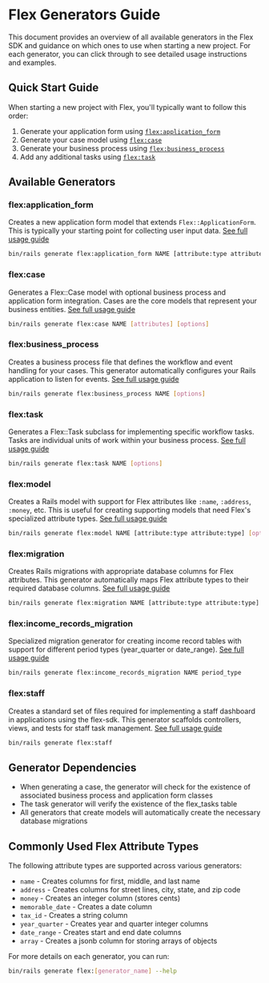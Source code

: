 # Flex Generators Guide

This document provides an overview of all available generators in the Flex SDK and guidance on which ones to use when starting a new project. For each generator, you can click through to see detailed usage instructions and examples.

## Quick Start Guide

When starting a new project with Flex, you'll typically want to follow this order:

1. Generate your application form using [`flex:application_form`](../lib/generators/flex/application_form/USAGE)
2. Generate your case model using [`flex:case`](../lib/generators/flex/case/USAGE)
3. Generate your business process using [`flex:business_process`](../lib/generators/flex/business_process/USAGE)
4. Add any additional tasks using [`flex:task`](../lib/generators/flex/task/USAGE)

## Available Generators

### flex:application_form

Creates a new application form model that extends `Flex::ApplicationForm`. This is typically your starting point for collecting user input data. [See full usage guide](../lib/generators/flex/application_form/USAGE)

```bash
bin/rails generate flex:application_form NAME [attribute:type attribute:type] [options]
```

### flex:case

Generates a Flex::Case model with optional business process and application form integration. Cases are the core models that represent your business entities. [See full usage guide](../lib/generators/flex/case/USAGE)

```bash
bin/rails generate flex:case NAME [attributes] [options]
```

### flex:business_process

Creates a business process file that defines the workflow and event handling for your cases. This generator automatically configures your Rails application to listen for events. [See full usage guide](../lib/generators/flex/business_process/USAGE)

```bash
bin/rails generate flex:business_process NAME [options]
```

### flex:task

Generates a Flex::Task subclass for implementing specific workflow tasks. Tasks are individual units of work within your business process. [See full usage guide](../lib/generators/flex/task/USAGE)

```bash
bin/rails generate flex:task NAME [options]
```

### flex:model

Creates a Rails model with support for Flex attributes like `:name`, `:address`, `:money`, etc. This is useful for creating supporting models that need Flex's specialized attribute types. [See full usage guide](../lib/generators/flex/model/USAGE)

```bash
bin/rails generate flex:model NAME [attribute:type attribute:type] [options]
```

### flex:migration

Creates Rails migrations with appropriate database columns for Flex attributes. This generator automatically maps Flex attribute types to their required database columns. [See full usage guide](../lib/generators/flex/migration/USAGE)

```bash
bin/rails generate flex:migration NAME [attribute:type attribute:type] [options]
```

### flex:income_records_migration

Specialized migration generator for creating income record tables with support for different period types (year_quarter or date_range). [See full usage guide](../lib/generators/flex/income_records_migration/USAGE)

```bash
bin/rails generate flex:income_records_migration NAME period_type
```

### flex:staff

Creates a standard set of files required for implementing a staff dashboard in applications using the flex-sdk. This generator scaffolds controllers, views, and tests for staff task management. [See full usage guide](../lib/generators/flex/staff/USAGE)

```bash
bin/rails generate flex:staff
```

## Generator Dependencies

- When generating a case, the generator will check for the existence of associated business process and application form classes
- The task generator will verify the existence of the flex_tasks table
- All generators that create models will automatically create the necessary database migrations

## Commonly Used Flex Attribute Types

The following attribute types are supported across various generators:

- `name` - Creates columns for first, middle, and last name
- `address` - Creates columns for street lines, city, state, and zip code
- `money` - Creates an integer column (stores cents)
- `memorable_date` - Creates a date column
- `tax_id` - Creates a string column
- `year_quarter` - Creates year and quarter integer columns
- `date_range` - Creates start and end date columns
- `array` - Creates a jsonb column for storing arrays of objects

For more details on each generator, you can run:

```bash
bin/rails generate flex:[generator_name] --help
```
